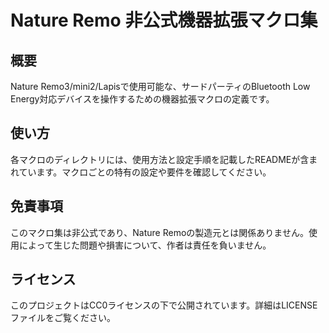 # Nature Remo 非公式機器拡張マクロ集

## 概要

Nature Remo3/mini2/Lapisで使用可能な、サードパーティのBluetooth Low Energy対応デバイスを操作するための機器拡張マクロの定義です。

## 使い方

各マクロのディレクトリには、使用方法と設定手順を記載したREADMEが含まれています。マクロごとの特有の設定や要件を確認してください。

## 免責事項

このマクロ集は非公式であり、Nature Remoの製造元とは関係ありません。使用によって生じた問題や損害について、作者は責任を負いません。

## ライセンス

このプロジェクトはCC0ライセンスの下で公開されています。詳細はLICENSEファイルをご覧ください。
